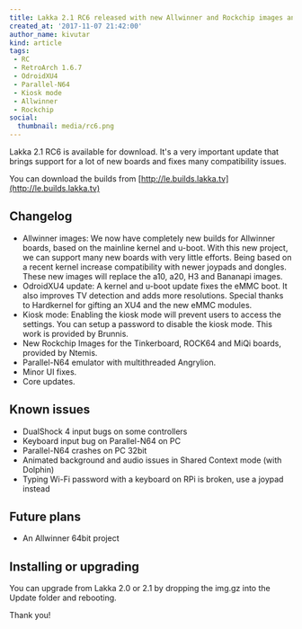 ```yaml
---
title: Lakka 2.1 RC6 released with new Allwinner and Rockchip images and Kiosk mode
created_at: '2017-11-07 21:42:00'
author_name: kivutar
kind: article
tags:
 - RC
 - RetroArch 1.6.7
 - OdroidXU4
 - Parallel-N64
 - Kiosk mode
 - Allwinner
 - Rockchip
social:
  thumbnail: media/rc6.png
---
```


Lakka 2.1 RC6 is available for download. It's a very important update that brings support for a lot of new boards and fixes many compatibility issues.

You can download the builds from [http://le.builds.lakka.tv](http://le.builds.lakka.tv)

## Changelog

 - Allwinner images: We now have completely new builds for Allwinner boards, based on the mainline kernel and u-boot. With this new project, we can support many new boards with very little efforts. Being based on a recent kernel increase compatibility with newer joypads and dongles. These new images will replace the a10, a20, H3 and Bananapi images.
 - OdroidXU4 update: A kernel and u-boot update fixes the eMMC boot. It also improves TV detection and adds more resolutions. Special thanks to Hardkernel for gifting an XU4 and the new eMMC modules.
 - Kiosk mode: Enabling the kiosk mode will prevent users to access the settings. You can setup a password to disable the kiosk mode. This work is provided by Brunnis.
 - New Rockchip Images for the Tinkerboard, ROCK64 and MiQi boards, provided by Ntemis.
 - Parallel-N64 emulator with multithreaded Angrylion.
 - Minor UI fixes.
 - Core updates.

## Known issues

 - DualShock 4 input bugs on some controllers
 - Keyboard input bug on Parallel-N64 on PC
 - Parallel-N64 crashes on PC 32bit
 - Animated background and audio issues in Shared Context mode (with Dolphin)
 - Typing Wi-Fi password with a keyboard on RPi is broken, use a joypad instead

## Future plans

 - An Allwinner 64bit project

## Installing or upgrading

You can upgrade from Lakka 2.0 or 2.1 by dropping the img.gz into the Update folder and rebooting.

Thank you!
